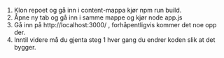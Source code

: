 
1. Klon repoet og gå inn i content-mappa kjør npm run build. 
2. Åpne ny tab og gå inn i samme mappe og kjør node app.js
3. Gå inn på http://localhost:3000/ , forhåpentligvis kommer det noe opp der.
4. Inntil videre må du gjenta steg 1 hver gang du endrer koden slik at det bygger.
